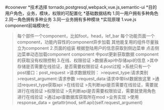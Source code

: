 #coonever
*技术选择
    tornado,postgresql,webpack,vue.js,semantic-ui
*目的
    用户角色，业务，模块，权限的可配置化
*基础数据结构
1.同一用户拥有多种角色
2.同一角色拥有多种业务
3.同一业务拥有多种模块
*实现原理
1.vue.js component前端模块化
>每个部件一个component，比如foot，head，lef_bar
>每个功能页面一个component，功能内容性的component异步加载
>其他能复用的组件尽量独立为component
2.页面的组装
>根据登陆用户的信息获取到侧边菜单
>点击侧边菜单动态加载component
>component 中post更新获取数据
>component的获取没有权限控制
3.在线、权限验证
      >数据表api中存储api的信息
        >其中存储是否需要在线验证，是否需要权限验证
4.post过程
        >系统只有一个post接口：post_request
        >请求数据规则：
          >request_type:请求类别
          >request_argument:请求参数
          >request_data:请求中带list数据放这里
        >通过request_type获取api
        >在线验证
          >先判断api是否需要在线验证，需要就进行在线验证
        >权限验证
          >先判断api是否需要权限验证，需要就使用角色进行在线验证
        >通过api查数据库获取所在mod
        >业务实现
          >使用response_data = getattr(mod, self.api)(self.request_argument)

